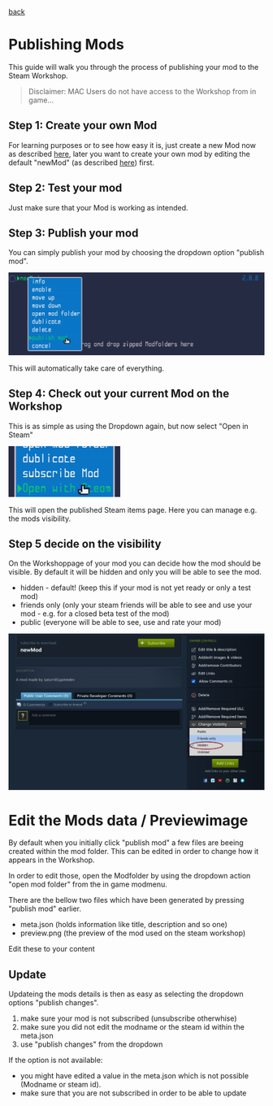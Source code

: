 <a href="../index.md">back</a>

# Publishing Mods

This guide will walk you through the process of publishing your mod to the Steam Workshop.

> Disclaimer: MAC Users do not have access to the Workshop from in game...

## Step 1: Create your own Mod
For learning purposes or to see how easy it is, just create a new Mod now as described [here](../mod-creation.md), later you want to create your own mod by editing the default "newMod" (as described [here](../creating-new-mods/index.md)) first.

## Step 2: Test your mod
Just make sure that your Mod is working as intended.

## Step 3: Publish your mod
You can simply publish your mod by choosing the dropdown option "publish mod".

![alt text](publish-mod.png)

This will automatically take care of everything.

## Step 4: Check out your current Mod on the Workshop
This is as simple as using the Dropdown again, but now select "Open in Steam"

<img src="show-on-steam.png" style="max-height: 100px;">

This will open the published Steam items page. Here you can manage e.g. the mods visibility. 

## Step 5 decide on the visibility

On the Workshoppage of your mod you can decide how the mod should be visible. By default it will be hidden and only you will be able to see the mod.

- hidden - default! (keep this if your mod is not yet ready or only a test mod)
- friends only (only your steam friends will be able to see and use your mod - e.g. for a closed beta test of the mod)
- public (everyone will be able to see, use and rate your mod)

![alt text](mod-visibility.png)

# Edit the Mods data / Previewimage
By default when you initially click "publish mod" a few files are beeing created within the mod folder. This can be edited in order to change how it appears in the Workshop.

In order to edit those, open the Modfolder by using the dropdown action "open mod folder" from the in game modmenu.

There are the bellow two files which have been generated by pressing "publish mod" earlier.
- meta.json (holds information like title, description and so one)
- preview.png (the preview of the mod used on the steam workshop)

Edit these to your content

## Update

Updateing the mods details is then as easy as selecting the dropdown options "publish changes".

1. make sure your mod is not subscribed (unsubscribe otherwhise)
2. make sure you did not edit the modname or the steam id within the meta.json
3. use "publish changes" from the dropdown

If the option is not available:
- you might have edited a value in the meta.json which is not possible (Modname or steam id).
- make sure that you are not subscribed in order to be able to update